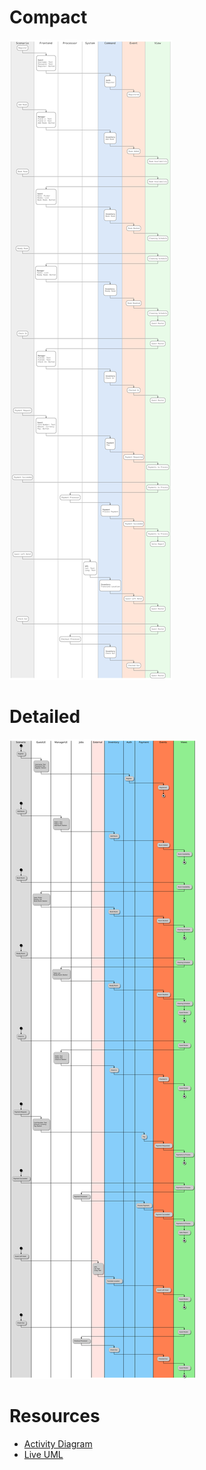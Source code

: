 # Compact
![](./model-compact.svg)

# Detailed
![](./model-detailed.svg)

# Resources
- [Activity Diagram](https://plantuml.com/activity-diagram-beta)
- [Live UML](https://liveuml.com/)

